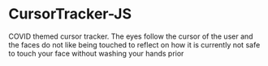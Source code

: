 # CursorTracker-JS
COVID themed cursor tracker. The eyes follow the cursor of the user and the faces do not like being touched to reflect on how it is currently not safe to touch your face without washing your hands prior
